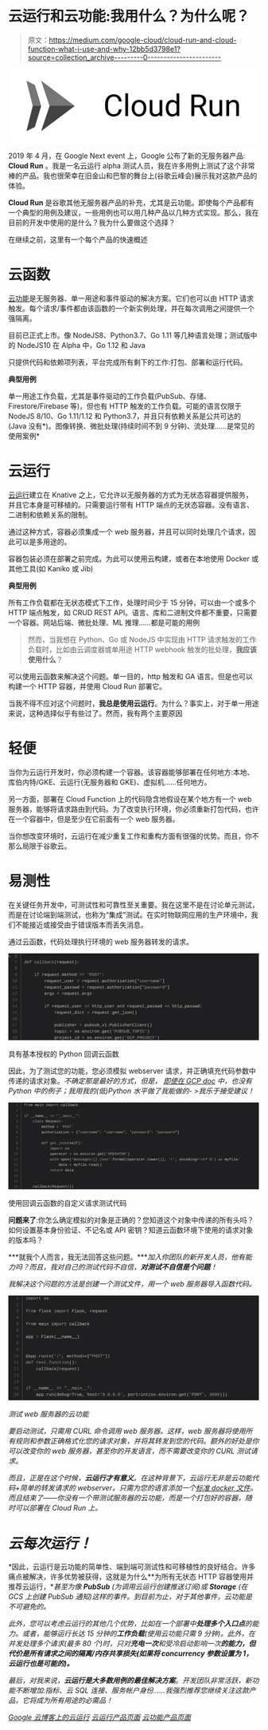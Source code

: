 # 云运行和云功能:我用什么？为什么呢？

> 原文：<https://medium.com/google-cloud/cloud-run-and-cloud-function-what-i-use-and-why-12bb5d3798e1?source=collection_archive---------0----------------------->

![](img/d5adce10bb2e4fef2a8245229c43b5a3.png)

2019 年 4 月，在 Google Next event 上，Google 公布了新的无服务器产品: **Cloud Run** 。我是一名云运行 alpha 测试人员，我在许多用例上测试了这个非常棒的产品。我也很荣幸在旧金山和巴黎的舞台上(谷歌云峰会)展示我对这款产品的体验。

**Cloud Run** 是谷歌其他无服务器产品的补充，尤其是云功能。即使每个产品都有一个典型的用例及建议，一些用例也可以用几种产品以几种方式实现。那么，我在目前的开发中使用的是什么？我为什么要做这个选择？

在继续之前，这里有一个每个产品的快速概述

# 云函数

[云功能](https://cloud.google.com/functions/docs/)是无服务器、单一用途和事件驱动的解决方案。它们也可以由 HTTP 请求触发。每个请求/事件都由该函数的一个新实例处理，并在每次调用之间提供一个强隔离。

目前已正式上市。像 NodeJS8、Python3.7、Go 1.11 等几种语言处理；测试版中的 NodeJS10 在 Alpha 中，Go 1.12 和 Java

只提供代码和依赖项列表，平台完成所有剩下的工作:打包、部署和运行代码。

**典型用例**

单一用途工作负载，尤其是事件驱动的工作负载(PubSub、存储、Firestore/Firebase 等)，但也有 HTTP 触发的工作负载。可能的语言仅限于 NodeJS 8/10、Go 1.11/1.12 和 Python3.7，并且只有依赖关系是公共可达的(Java 没有*)。图像转换、微批处理(持续时间不到 9 分钟)、流处理……是常见的使用案例*

# 云运行

[云运行](https://cloud.google.com/run/docs/)建立在 Knative 之上，它允许以无服务器的方式为无状态容器提供服务，并且它本身是可移植的。只需要运行带有 HTTP 端点的无状态容器。没有语言、二进制和依赖关系的限制。

通过这种方式，容器必须集成一个 web 服务器，并且可以同时处理几个请求，因此可以是多用途的。

容器包装必须在部署之前完成。为此可以使用云构建，或者在本地使用 Docker 或其他工具(如 Kaniko 或 Jib)

**典型用例**

所有工作负载都在无状态模式下工作，处理时间少于 15 分钟，可以由一个或多个 HTTP 端点触发，如 CRUD REST API。语言、库和二进制文件都不重要，只需要一个容器。网站后端、微批处理、ML 推理……都是可能的用例

> 然而，当我想在 Python、Go 或 NodeJS 中实现由 HTTP 请求触发的工作负载时，比如由云调度器或单用途 HTTP webhook 触发的批处理，**我应该使用什么**？

可以使用云函数来解决这个问题。单一目的，http 触发和 GA 语言。但是也可以构建一个 HTTP 容器，并使用 Cloud Run 部署它。

当我不得不应对这个问题时，**我总是使用云运行**。为什么？事实上，对于单一用途来说，这种选择似乎有些过了。然而，我有两个主要原因

# 轻便

当你为云运行开发时，你必须构建一个容器。该容器能够部署在任何地方:本地、库伯内特/GKE、云运行(无服务器和 GKE)、虚拟机……任何地方。

另一方面，部署在 Cloud Function 上的代码隐含地假设在某个地方有一个 web 服务器，能够将请求路由到代码。为了改变执行环境，你必须重新打包代码，也许在一个容器中，但是至少在它前面有一个 web 服务器。

当你想改变环境时，云运行在减少重复工作和重构方面有很强的优势。而且，你不那么局限于谷歌云。

# 易测性

在关键任务开发中，可测试性和可靠性至关重要。我在这里不是在讨论单元测试，而是在讨论端到端测试，也称为“集成”测试。在实时物联网应用的生产环境中，我们不能接近或接受由于错误版本而丢失消息。

通过云函数，代码处理执行环境的 web 服务器转发的请求。

![](img/f7bce2c1c21e02a91f503b711114c781.png)

具有基本授权的 Python 回调云函数

因此，为了测试您的功能，您必须模拟 webserver 请求，并正确填充代码参数中传递的请求对象。*不确定那是最好的方式，但是，* [*即使在 GCP doc*](https://cloud.google.com/functions/docs/bestpractices/testing#functions-testing-http-example-python) *中，也没有 Python 中的例子；我用我的(低)Python 水平做了我能做的- >我乐于接受建议！*

![](img/59ccfefe1946d0c7e1893cecc297c842.png)

使用回调云函数的自定义请求测试代码

**问题来了**:你怎么确定模拟的对象是正确的？您知道这个对象中传递的所有头吗？如何设置基本身份验证、不记名或 API 密钥？知道云函数环境下使用的请求对象的版本吗？

***就我个人而言，我无法回答这些问题。****加入你团队的新开发人员，他有能力吗？而且，我对自己的测试代码不自信，**对测试不自信是个问题**！*

*我解决这个问题的方法是创建一个测试文件，用一个 web 服务器导入函数代码。*

*![](img/5fc6b88d5fc17b6b3d6d1ae8bc7b609b.png)*

*测试 web 服务器的云功能*

*要启动测试，只需用 CURL 命令调用 web 服务器。这样，web 服务器将使用所有规则和参数正确格式化您的请求对象，并将其转发到您的代码。额外的好处是你可以改变你的 web 服务器，甚至你的开发语言，而不需要改变你的 CURL 测试请求。*

*而且，正是在这个时候，**云运行才有意义**。在这种背景下，云运行无非是云功能代码+简单的转发请求的 webserver。只需为您的语言添加一个[标准 docker 文件](https://cloud.google.com/run/docs/quickstarts/build-and-deploy#containerizing)。而且结束了——你没有一个带测试服务器的云功能，而是一个打包好的容器，随时可以部署在 Cloud Run 上。*

# *云每次运行！*

*因此，云运行是云功能的简单性、端到端可测试性和可移植性的良好结合。许多痛点被解决，许多优势被获得，这就是为什么**为所有无状态 HTTP 容器使用并推荐云运行，**甚至为像 **PubSub** (为调用云运行创建推送订阅)或 **Storage** (在 GCS 上创建 PubSub 通知)这样的事件。到目前为止，对于其他事件，云功能是不可避免的。*

*此外，您可以考虑云运行的其他几个优势，比如在一个部署中**处理多个入口点**的能力。或者，能够运行长达 15 分钟的**工作负载**(使用云功能只需 9 分钟)。此外，在并发处理多个请求(最多 80 个)时，只对**充电一次**和受冷启动影响一次**的能力，但代价是所有请求之间的隔离/内存共享损失(如果将 concurrency 参数设置为 1，云运行也是可能的)。***

*最后，对我来说，**云运行是大多数用例的最佳解决方案**。开发团队非常活跃，新功能不断增加:指标、云 SQL 连接、服务帐户身份……我强烈推荐您继续关注这款产品，它将成为所有用途的必需品！*

*[Google 云博客上的云运行](https://cloud.google.com/blog/products/serverless/3-cool-cloud-run-features-that-developers-love-and-that-you-will-too)
[云运行产品页面](https://cloud.google.com/run/)
[云功能产品页面](https://cloud.google.com/functions)*